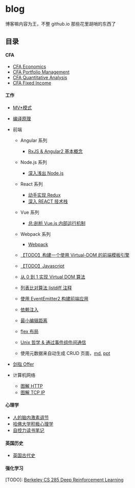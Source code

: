 # blog

博客嘛内容为王，不整 github.io 那些花里胡哨的东西了

## 目录

#### CFA

- [CFA Economics](./CFA/CFA%20Economics.md)
- [CFA Portfolio Management](./CFA/CFA%20Portfolio%20Management.md)
- [CFA Quantitative Analysis](./CFA/CFA%20Quantitative%20Analysis.md)
- [CFA Fixed Income](./CFA/CFA%20Fixed%20Income.md)

#### 工作

- [MV\*模式](./工作/MV*%20模式.md)
- [编译原理](./工作/编译原理.md)
- 前端

  - Angular 系列

    - [RxJS & Angular2 基本概念](./工作/前端/Angular%20系列/RxJS%20&%20Angular2%20基本概念.md)

  - Node.js 系列

    - [深入浅出 Node.js](./工作/前端/Node.js%20系列/深入浅出%20Node.js.md)

  - React 系列

    - [动手实现 Redux](./工作/前端/React%20系列/动手实现%20Redux.md)
    - [深入 REACT 技术栈](./工作/前端/React%20系列/深入%20REACT%20技术栈.md)

  - Vue 系列

    - [总:剖析 Vue.js 内部运行机制](./工作/前端/Vue%20系列/总:剖析%20Vue.js%20内部运行机制.md)

  - Webpack 系列

    - [Webpack](./工作/前端/Webpack%20系列/Webpack.md)

  - [【TODO】构建一个使用 Virtual-DOM 的前端模板引擎](./工作/前端/【TODO】构建一个使用%20Virtual-DOM%20的前端模板引擎.md)
  - [【TODO】Javascript](./工作/前端/【TODO】Javascript.md)
  - [从 0 到 1 实现 Virtual DOM 算法](./工作/前端/从%200%20到%201%20实现%20Virtual%20DOM%20算法.md)
  - [列表比对算法 listdiff 注释](./工作/前端/列表比对算法%20listdiff%20注释.md)
  - [使用 EventEmitter2 构建前端应用](./工作/前端/使用%20EventEmitter2%20构建前端应用.md)
  - [依赖注入](./工作/前端/依赖注入.md)
  - [最小编辑距离](./工作/前端/最小编辑距离.md)
  - [flex 布局](./工作/前端/flex%20布局.md)
  - [Unix 哲学 & 通过事件组件间通信](./工作/前端/Unix%20哲学%20&%20通过事件组件间通信.md)
  - 使用元数据来自动生成 CRUD 页面，[md](./工作/前端/使用元数据来自动生成CRUD页面/使用元数据来自动生成%20CRUD%20页面.md), [ppt](./工作/前端/使用元数据来自动生成CRUD页面/PPT-根据元数据自动生成%20CRUD%20页面.pdf)

- [剑指 Offer](./工作/剑指%20Offer)
- 计算机网络
  - [图解 HTTP](./工作/计算机网络/图解%20HTTP.md)
  - [图解 TCP IP](./工作/计算机网络/图解%20TCP%20IP.md)

#### 心理学

- [人的脑内激素调节](./心理学/人的脑内激素调节.md)
- [哈佛大学积极心理学](./心理学/哈佛大学积极心理学.md)
- [自控力读书笔记](./心理学/自控力读书笔记.md)

#### 英国历史

- [英国古代史](./英国历史/英国古代史.md)

#### 强化学习

[TODO]: [Berkeley CS 285 Deep Reinforcement Learning](http://rail.eecs.berkeley.edu/deeprlcourse/)
